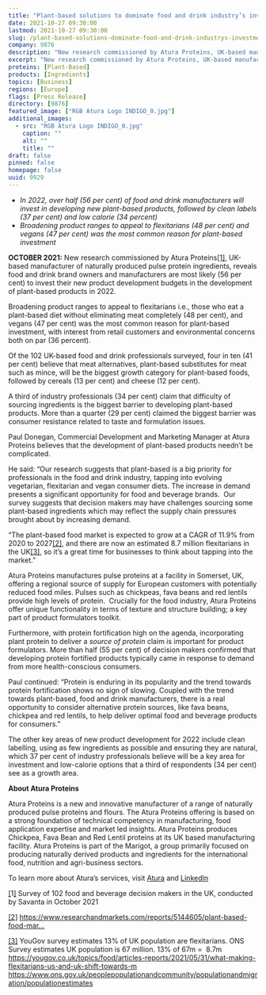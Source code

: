 ```yaml
---
title: "Plant-based solutions to dominate food and drink industry’s investment in new product development in 2022"
date: 2021-10-27 09:30:00
lastmod: 2021-10-27 09:30:00
slug: /plant-based-solutions-dominate-food-and-drink-industrys-investment-new-product-development
company: 9876
description: "New research commissioned by Atura Proteins, UK-based manufacturer of naturally produced pulse protein ingredients, reveals food and drink brand owners and manufacturers are most likely (56 per cent) to invest their new product development budgets in the development of plant-based products in 2022."
excerpt: "New research commissioned by Atura Proteins, UK-based manufacturer of naturally produced pulse protein ingredients, reveals food and drink brand owners and manufacturers are most likely (56 per cent) to invest their new product development budgets in the development of plant-based products in 2022."
proteins: [Plant-Based]
products: [Ingredients]
topics: [Business]
regions: [Europe]
flags: [Press Release]
directory: [9876]
featured_image: ["RGB Atura Logo INDIGO_0.jpg"]
additional_images:
  - src: "RGB Atura Logo INDIGO_0.jpg"
    caption: ""
    alt: ""
    title: ""
draft: false
pinned: false
homepage: false
uuid: 9929
---
```

<ul>
<li><em>In 2022, over half (56 per cent) of food and drink manufacturers will invest in developing new plant-based products, followed by clean labels (37 per cent) and low calorie (34 percent) </em></li>
<li><em>Broadening product ranges to appeal to flexitarians (48 per cent) and vegans (47 per cent) was the most common reason for plant-based investment</em></li>
</ul>
<p><strong>OCTOBER 2021:</strong> New research commissioned by Atura Proteins<a href="#_ftn1">[1]</a>, UK-based manufacturer of naturally produced pulse protein ingredients, reveals food and drink brand owners and manufacturers are most likely (56 per cent) to invest their new product development budgets in the development of plant-based products in 2022.</p>
<p>Broadening product ranges to appeal to flexitarians i.e., those who eat a plant-based diet without eliminating meat completely (48 per cent), and vegans (47 per cent) was the most common reason for plant-based investment, with interest from retail customers and environmental concerns both on par (36 percent).</p>
<p>Of the 102 UK-based food and drink professionals surveyed, four in ten (41 per cent) believe that meat alternatives, plant-based substitutes for meat such as mince, will be the biggest growth category for plant-based foods, followed by cereals (13 per cent) and cheese (12 per cent).</p>
<p>A third of industry professionals (34 per cent) claim that difficulty of sourcing ingredients is the biggest barrier to developing plant-based products. More than a quarter (29 per cent) claimed the biggest barrier was consumer resistance related to taste and formulation issues.</p>
<p>Paul Donegan, Commercial Development and Marketing Manager at Atura Proteins believes that the development of plant-based products needn’t be complicated. </p>
<p>He said: “Our research suggests that plant-based is a big priority for professionals in the food and drink industry, tapping into evolving vegetarian, flexitarian and vegan consumer diets. The increase in demand presents a significant opportunity for food and beverage brands.  Our survey suggests that decision makers may have challenges sourcing some plant-based ingredients which may reflect the supply chain pressures brought about by increasing demand.</p>
<p>“The plant-based food market is expected to grow at a CAGR of 11.9% from 2020 to 2027<a href="#_ftn2">[2]</a>, and there are now an estimated 8.7 million flexitarians in the UK<a href="#_ftn3">[3]</a>, so it’s a great time for businesses to think about tapping into the market.” </p>
<p>Atura Proteins manufactures pulse proteins at a facility in Somerset, UK, offering a regional source of supply for European customers with potentially reduced food miles. Pulses such as chickpeas, fava beans and red lentils provide high levels of protein.  Crucially for the food industry, Atura Proteins offer unique functionality in terms of texture and structure building; a key part of product formulators toolkit.</p>
<p>Furthermore, with protein fortification high on the agenda, incorporating plant protein to deliver a <em>source of protein</em> claim is important for product formulators. More than half (55 per cent) of decision makers confirmed that developing protein fortified products typically came in response to demand from more health-conscious consumers.</p>
<p>Paul continued: “Protein is enduring in its popularity and the trend towards protein fortification shows no sign of slowing. Coupled with the trend towards plant-based, food and drink manufacturers, there is a real opportunity to consider alternative protein sources, like fava beans, chickpea and red lentils, to help deliver optimal food and beverage products for consumers.”</p>
<p>The other key areas of new product development for 2022 include clean labelling, using as few ingredients as possible and ensuring they are natural, which 37 per cent of industry professionals believe will be a key area for investment and low-calorie options that a third of respondents (34 per cent) see as a growth area.</p>
<p><strong>About Atura Proteins</strong></p>
<p>Atura Proteins is a new and innovative manufacturer of a range of naturally produced pulse proteins and flours. The Atura Proteins offering is based on a strong foundation of technical competency in manufacturing, food application expertise and market led insights. Atura Proteins produces Chickpea, Fava Bean and Red Lentil proteins at its UK based manufacturing facility. Atura Proteins is part of the Marigot, a group primarily focused on producing naturally derived products and ingredients for the international food, nutrition and agri-business sectors.</p>
<p>To learn more about Atura’s services, visit <a href="https://aturaproteins.com/">Atura</a> and <a href="https://www.linkedin.com/company/atura-proteins/">LinkedIn</a> </p>
<p><a href="#_ftnref1">[</a>1<a href="#_ftnref1">]</a> Survey of 102 food and beverage decision makers in the UK, conducted by Savanta in October 2021</p>
<p><a href="#_ftnref2">[2]</a> <a href="https://www.researchandmarkets.com/reports/5144605/plant-based-food-market-by-product-type-dairy">https://www.researchandmarkets.com/reports/5144605/plant-based-food-mar…</a></p>
<p><a href="#_ftnref3">[3]</a> YouGov survey estimates 13% of UK population are flexitarians. ONS Survey estimates UK population is 67 million. 13% of 67m =  8.7m <a href="https://yougov.co.uk/topics/food/articles-reports/2021/05/31/what-making-flexitarians-us-and-uk-shift-towards-m">https://yougov.co.uk/topics/food/articles-reports/2021/05/31/what-making-flexitarians-us-and-uk-shift-towards-m</a> <a href="https://www.ons.gov.uk/peoplepopulationandcommunity/populationandmigration/populationestimates">https://www.ons.gov.uk/peoplepopulationandcommunity/populationandmigration/populationestimates</a></p>
